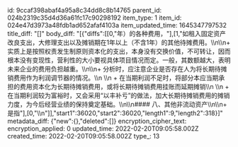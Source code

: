 id: 9ccaf398abaf4a95a8c34dd8c8b14765
parent_id: 024b2319c35d4d36a61fc17c90298192
item_type: 1
item_id: 024e47d3973a48fdb1ad652afaf4103a
item_updated_time: 1645347797532
title_diff: "[]"
body_diff: "[{\"diffs\":[[0,\"年）的各种费用，\"],[1,\"如租入固定资产改良支出，大修理支出以及摊销期在1年以上（不含1年）的其他待摊费用。\\\n\\\n+ 实质上是按照权责发生制原则资本化的支出，本身没有交换价值，不可转让，因而根本没有变现性，营利性的大小要视具体项目情况而定。一般，其数额越大，表明未来企业的费用负担越重。\\\n\\\n+ 分析时，应注意企业是否存在人为将长期待摊销费用作为利润调节器的情况。\\\n  \\\n  + 在当期利润不足时，将部分本应当期承担的费用资本化为长期待摊销费用，或将长期待摊销费用挂账而延期摊销\\\n  \\\n  + 在当期利润较为富裕时，又会采用“以丰补亏”的做法，加大长期待摊销费用的摊销力度，为今后经营业绩的保持奠定基础。\\\n\\\n#### 八、其他非流动资产\\\n\\\n+ 是指\"],[0,\"\\\n\"]],\"start1\":36020,\"start2\":36020,\"length1\":9,\"length2\":318}]"
metadata_diff: {"new":{},"deleted":[]}
encryption_cipher_text: 
encryption_applied: 0
updated_time: 2022-02-20T09:05:58.002Z
created_time: 2022-02-20T09:05:58.002Z
type_: 13